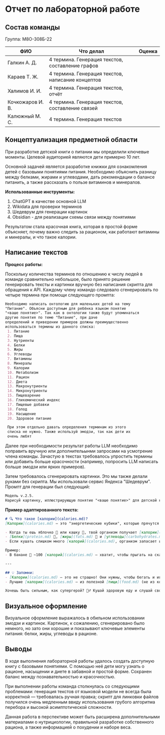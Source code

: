# Отчет по лабораторной работе

## Состав команды

Группа: М8О-308Б-22

| ФИО         | Что делал           | Оценка |
|-------------|----------------|--------|
| Галкин А. Д.    | 4 термина. Генерация текстов, составление графов |      |
| Караев Т. Ж.    | 4 термина. Генерация текстов, написание концептов | |
| Халимов И. И.   | 4 термина. Генерация текстов, отчёт |  |
| Кочкожаров И. В.| 4 термина. Генерация текстов, составление связей | |
| Калюжный М. С.  | 4 термина. Генерация текстов | |

## Концептуализация предметной области

При разработке детской книги о питании мы определили ключевые моменты. Целевой аудиторией являются дети примерно 10 лет.

Основной задачей является разработке книжки для ознакомления детей с базовыми понятиями питания. Необходимо объяснить разницу между белками, жирами и углеводами, дать рекомендации о балансе питанить, а также рассказать о пользе витаминов и минералов.

**Использованные инструменты:**

1. ChatGPT в качестве основной LLM
2. Wikidata для проверки терминов
3. Шедеврум для генерации картинок
4. Obsidian - для реализации схемы связи между понятиями

Результатом стала красочная книга, которая в простой форме объясняет, почему важно следить за рационом, как работают витамины и минералы, и что такое калории.

## Написание текстов

**Процесс работы:**

Поскольку количества терминов по отношению к числу людей в команде сравнительно небольшое, было принято решение генерировать тексты и картинки вручную без написания скрипта для обращения к API. Каждому члену командо следовало сгенерировать по четыре термина при помощи следующего промпта:

``` markdown
Необходимо написать онтологию для маленьких детей на тему
"Питание". Объясни доступным для ребёнка языком понятие
"<ваше понятие>". Так как в онтологии также будут упоминаться
другие понятия по теме "Питание", при даче
определений и приведении примеров должны преимущественно
использоваться термины из данного списка:
 1. Питание
 2. Пища
 3. Нутриенты
 4. Белки
 5. Жиры
 6. Углеводы
 7. Витамины
 8. Минералы
 9. Калории
 10. Метаболизм
 11. Рацион
 12. Диета
 13. Макронутриенты
 14. Микронутриенты
 15. Пищеварение
 16. Гликемический индекс
 17. Пищевые добавки
 18. Голод
 19. Насыщение
 20. Здоровое питание

 При этом отдельно давать определения терминам из этого
 списка не нужно. Также используй эмодзи, так как дети их
 очень любят
```

Далее при необходимости результат работы LLM необходимо поправить вручную или дополнительынми запросами на усмотрение члена команды. Зачастую в текстах требовалось упростить термины или добавить больше красочности (например, попросить LLM написать больше эмодзи или ярких примеров).

Затем требовалось сгенерировать картинки. Это мы также делали руками без скрипта. Мы использовали сервис Яндекса "Шедеврум". Промпт для генерации был следующий:
```md
Модель v.2.5.
Нарисуй картинку, иллюстрирующую понятие "<ваше понятие>" для детской книжки по питанию
```

**Пример адаптированного текста:**

```markdown
# 🔍 Что такое [калории](calories.md)?
[Калории](calories.md) — это "энергетические кубики", которые прячутся в нашей [пище](food.md)!

- Когда ты ешь яблочко 🍏 или кашку 🥣, твой организм получает [калории](calories.md) — как батарейки для игрушек!
- [Белки](protein.md) 🥚, [жиры](fats.md) 🥑 и [углеводы](carbohydrates.md) 🍞 — главные "поставщики" [калорий](calories.md) (их называют [макронутриенты](macronutrients.md)).
- Если кушать слишком много [калорий](calories.md), организм запасает их (как мишка перед зимой 🐻❄️). Если мало — ты можешь чувствовать [голод](hunger.md) и усталость 😴.

Пример:
- В банане 🍌 ~100 [калорий](calories.md) — хватит, чтобы прыгать на скакалке 15 минут!

---

## 💡 Запомни:
- [Калории](calories.md) — это не страшно! Они нужны, чтобы бегать и играть 🏃♂️.
- Лучшие [калории](calories.md) — из полезной [пищи](food.md) (не из конфет 🍭!).

Хочешь быть сильным, как супергерой? 🦸♂️ Кушай здоровую еду и слушай свой организм!
```

## Визуальное оформление

Визуальное оформление выражалось в обильном использовании эмодзи и картинок. Картинок, к сожалению, сгенерировано было немного, но зато они хорошие и показывают ключевые элементы питания: белки, жиры, углеводы в рационе.

## Выводы

В ходе выполнения лабораторной работы удалось создать доступную книгу с базовыми понятиями. С помощью неё дети могу узнать о рационе, насыщении и диете в забавной и простой форме. Сохранен баланс между познавательностью и красочностью.

При выполнении работы команда столкнулась со следующими проблемами: генерация текстов от языковой модели не всегда была корректной — требовалась ручная правка; скрипт для линковки файлов получился очень медленным ввиду использования грубого алгоритма перебора и высокой асимптотической сложности.

Данная работа в перспективе может быть расширена дополнительными материалами о нутрициологии, правильной разработке собственного рациона, а также информацией о похудении и наборе веса.
